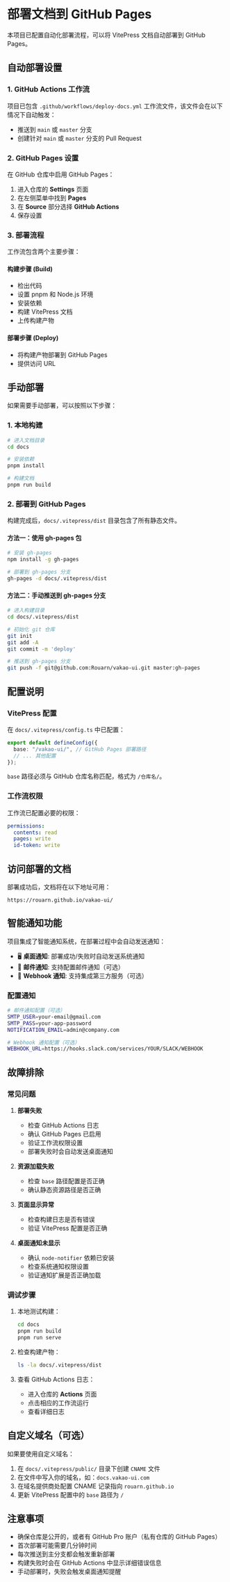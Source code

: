 # 部署文档到 GitHub Pages

本项目已配置自动化部署流程，可以将 VitePress 文档自动部署到 GitHub Pages。

## 自动部署设置

### 1. GitHub Actions 工作流

项目已包含 `.github/workflows/deploy-docs.yml` 工作流文件，该文件会在以下情况下自动触发：

- 推送到 `main` 或 `master` 分支
- 创建针对 `main` 或 `master` 分支的 Pull Request

### 2. GitHub Pages 设置

在 GitHub 仓库中启用 GitHub Pages：

1. 进入仓库的 **Settings** 页面
2. 在左侧菜单中找到 **Pages**
3. 在 **Source** 部分选择 **GitHub Actions**
4. 保存设置

### 3. 部署流程

工作流包含两个主要步骤：

#### 构建步骤 (Build)

- 检出代码
- 设置 pnpm 和 Node.js 环境
- 安装依赖
- 构建 VitePress 文档
- 上传构建产物

#### 部署步骤 (Deploy)

- 将构建产物部署到 GitHub Pages
- 提供访问 URL

## 手动部署

如果需要手动部署，可以按照以下步骤：

### 1. 本地构建

```bash
# 进入文档目录
cd docs

# 安装依赖
pnpm install

# 构建文档
pnpm run build
```

### 2. 部署到 GitHub Pages

构建完成后，`docs/.vitepress/dist` 目录包含了所有静态文件。

#### 方法一：使用 gh-pages 包

```bash
# 安装 gh-pages
npm install -g gh-pages

# 部署到 gh-pages 分支
gh-pages -d docs/.vitepress/dist
```

#### 方法二：手动推送到 gh-pages 分支

```bash
# 进入构建目录
cd docs/.vitepress/dist

# 初始化 git 仓库
git init
git add -A
git commit -m 'deploy'

# 推送到 gh-pages 分支
git push -f git@github.com:Rouarn/vakao-ui.git master:gh-pages
```

## 配置说明

### VitePress 配置

在 `docs/.vitepress/config.ts` 中已配置：

```typescript
export default defineConfig({
  base: "/vakao-ui/", // GitHub Pages 部署路径
  // ... 其他配置
});
```

`base` 路径必须与 GitHub 仓库名称匹配，格式为 `/仓库名/`。

### 工作流权限

工作流已配置必要的权限：

```yaml
permissions:
  contents: read
  pages: write
  id-token: write
```

## 访问部署的文档

部署成功后，文档将在以下地址可用：

```
https://rouarn.github.io/vakao-ui/
```

## 智能通知功能

项目集成了智能通知系统，在部署过程中会自动发送通知：

- 🖥️ **桌面通知**: 部署成功/失败时自动发送系统通知
- 📧 **邮件通知**: 支持配置邮件通知（可选）
- 🔗 **Webhook 通知**: 支持集成第三方服务（可选）

### 配置通知

```bash
# 邮件通知配置（可选）
SMTP_USER=your-email@gmail.com
SMTP_PASS=your-app-password
NOTIFICATION_EMAIL=admin@company.com

# Webhook 通知配置（可选）
WEBHOOK_URL=https://hooks.slack.com/services/YOUR/SLACK/WEBHOOK
```

## 故障排除

### 常见问题

1. **部署失败**
   - 检查 GitHub Actions 日志
   - 确认 GitHub Pages 已启用
   - 验证工作流权限设置
   - 部署失败时会自动发送桌面通知

2. **资源加载失败**
   - 检查 `base` 路径配置是否正确
   - 确认静态资源路径是否正确

3. **页面显示异常**
   - 检查构建日志是否有错误
   - 验证 VitePress 配置是否正确

4. **桌面通知未显示**
   - 确认 `node-notifier` 依赖已安装
   - 检查系统通知权限设置
   - 验证通知扩展是否正确加载

### 调试步骤

1. 本地测试构建：

   ```bash
   cd docs
   pnpm run build
   pnpm run serve
   ```

2. 检查构建产物：

   ```bash
   ls -la docs/.vitepress/dist
   ```

3. 查看 GitHub Actions 日志：
   - 进入仓库的 **Actions** 页面
   - 点击相应的工作流运行
   - 查看详细日志

## 自定义域名（可选）

如果要使用自定义域名：

1. 在 `docs/.vitepress/public/` 目录下创建 `CNAME` 文件
2. 在文件中写入你的域名，如：`docs.vakao-ui.com`
3. 在域名提供商处配置 CNAME 记录指向 `rouarn.github.io`
4. 更新 VitePress 配置中的 `base` 路径为 `/`

## 注意事项

- 确保仓库是公开的，或者有 GitHub Pro 账户（私有仓库的 GitHub Pages）
- 首次部署可能需要几分钟时间
- 每次推送到主分支都会触发重新部署
- 构建失败时会在 GitHub Actions 中显示详细错误信息
- 手动部署时，失败会触发桌面通知提醒
